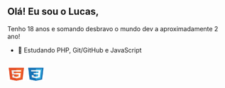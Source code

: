 ## Olá! Eu sou o Lucas,
<p>Tenho 18 anos e somando desbravo o mundo dev a aproximadamente 2 ano!</p>

- 🌱 Estudando PHP, Git/GitHub e JavaScript

<div style="display: inline_block"><br>
  <img align="center" alt="Luca-HTML" height="30" width="40" src="https://raw.githubusercontent.com/devicons/devicon/master/icons/html5/html5-original.svg">
  <img align="center" alt="Luca-CSS" height="30" width="40" src="https://raw.githubusercontent.com/devicons/devicon/master/icons/css3/css3-original.svg">
</div>

